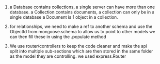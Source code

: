 1.  a Database contains collections, a single server can have more than 
    one database.
    a Collection contains documents, a collection can only be in a single
    database
    a Document is 1 object in a collection.

2.  for relationships, we need to make a ref to another schema and use the
    ObjectId from mongoose.schema to allow us to point to other models
    we can then fill these in using the .populate method

3.  We use router/controllers to keep the code cleaner and make the api split
    into multiple sub-sections which are then stored in the same folder as the model they are controlling. we used express.Router